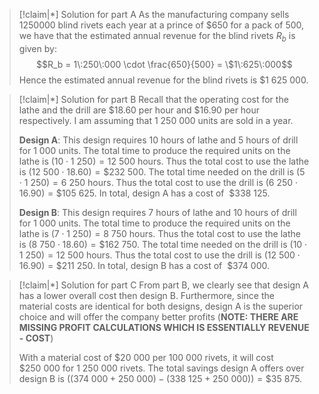 
>[!claim|*] Solution for part A
>As the manufacturing company sells $1250000$ blind rivets each year at a prince of $\$650$ for a pack of $500$, we have that the estimated annual revenue for the blind rivets $R_b$ is given by: $$R_b = 1\:250\:000 \cdot \frac{650}{500} = \$1\:625\:000$$
>Hence the estimated annual revenue for the blind rivets is $\$1\:625\:000$.

>[!claim|*] Solution for part B
>Recall that the operating cost for the lathe and the drill are $\$18.60$ per hour and $\$16.90$ per hour respectively. I am assuming that $1\:250\:000$ units are sold in a year.
>
>**Design A**:
>This design requires $10$ hours of lathe and $5$ hours of drill for $1\:000$ units. The total time to produce the required units on the lathe is $(10 \cdot 1\:250) = 12\:500$ hours. Thus the total cost to use the lathe is $(12\:500 \cdot 18.60) = \$232\:500$. The total time needed on the drill is $(5\cdot 1\:250) = 6\:250$ hours. Thus the total cost to use the drill is $(6\:250 \cdot 16.90)= \$105\:625$. In total, design A has a cost of $\:\$338\:125$.
>
>**Design B**:
>This design requires $7$ hours of lathe and $10$ hours of drill for $1\:000$ units. The total time to produce the required units on the lathe is $(7 \cdot 1\:250) = 8\:750$ hours. Thus the total cost to use the lathe is $(8\:750 \cdot 18.60) = \$162\:750$. The total time needed on the drill is $(10\cdot 1\:250) = 12\:500$ hours. Thus the total cost to use the drill is $(12\:500 \cdot 16.90)= \$211\:250$. In total, design B has a cost of $\:\$374\:000$.

>[!claim|*] Solution for part C
>From part B, we clearly see that design A has a lower overall cost then design B. Furthermore, since the material costs are identical for both designs, design A is the superior choice and will offer the company better profits (**NOTE: THERE ARE MISSING PROFIT CALCULATIONS WHICH IS ESSENTIALLY REVENUE - COST**)
>
>With a material cost of $\$20\:000$ per $100\:000$ rivets, it will cost $\$250\:000$ for $1\:250\:000$ rivets. The total savings design A offers over design B is $((374\:000 + 250\:000)-(338\:125 + 250\:000)) = \$35\:875$.

